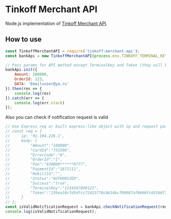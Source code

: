 # Tinkoff Merchant API

Node.js implementation of [Tinkoff Merchant API](https://oplata.tinkoff.ru/documentation/).

## How to use

```js
const TinkoffMerchantAPI = require('tinkoff-merchant-api');
const bankApi = new TinkoffMerchantAPI(process.env.TINKOFF_TERMINAL_KEY, process.env.TINKOFF_SECRET_KEY);

// Pass params for API method except TerminalKey and Token (they will be added automatically)
bankApi.init({
    Amount: 200000,
    OrderId: 123,
    DATA: 'Email=user@ya.ru'
}).then(res => {
    console.log(res)
}).catch(err => {
    console.log(err.stack)
});
```

Also you can check if notification request is valid

```js
// Use Express req or built express-like object with ip and request params:
// const req = {
//     ip: '91.194.226.1',
//     body: {
//         "Amount":"100000",
//         "CardId":"751596",
//         "ErrorCode":"0",
//         "OrderId":"1",
//         "Pan":"430000******0777",
//         "PaymentId":"1671111",
//         "RebillId":"",
//         "Status":"AUTHORIZED",
//         "Success":"true",
//         "TerminalKey":"1234567890123",
//         "Token":"239ea18cfd5dfcc72423778c0634bcf90987af8600fc835b8f7d7657cc95c69b"
//     }
// };
const isValidNotificationRequest = bankApi.checkNotificationRequest(req);
console.log(isValidNotificationRequest);
```
